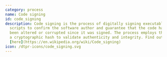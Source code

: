 ```yaml
---
category: process
name: Code signing
id: code_signing
description: Code signing is the process of digitally signing executables and
  scripts to confirm the software author and guarantee that the code has not
  been altered or corrupted since it was signed. The process employs the use of
  a cryptographic hash to validate authenticity and integrity. Find out more
  [here](https://en.wikipedia.org/wiki/Code_signing)
icon: /dtpr-icons/code_signing.svg
---
```

